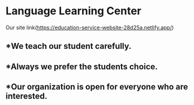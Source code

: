 #  Language Learning Center

Our site link(https://education-service-website-28d25a.netlify.app/)

## *We teach our student carefully.
## *Always we prefer the students choice.
## *Our organization is open for everyone who are interested.